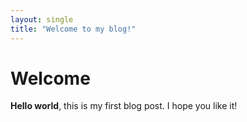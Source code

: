 ```yaml
---
layout: single
title: "Welcome to my blog!" 
--- 
```


# Welcome
**Hello world**, this is my first blog post.
I hope you like it!
